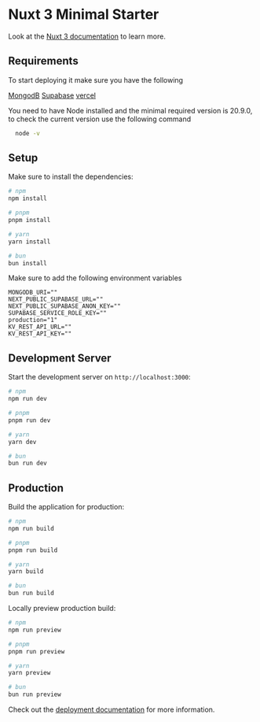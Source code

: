 # Nuxt 3 Minimal Starter

Look at the [Nuxt 3 documentation](https://nuxt.com/docs/getting-started/introduction) to learn more.


## Requirements 

To start deploying it make sure you have the following

[MongodB](https://www.mongodb.com/)
[Supabase](https://supabase.com/)
[vercel](https://vercel.com/)

You need to have Node installed and the minimal required version is 20.9.0, to check the current version use the following command
```bash
  node -v
```

## Setup

Make sure to install the dependencies:

```bash
# npm
npm install

# pnpm
pnpm install

# yarn
yarn install

# bun
bun install
```

Make sure to add the following environment variables

```env
MONGODB_URI=""
NEXT_PUBLIC_SUPABASE_URL=""
NEXT_PUBLIC_SUPABASE_ANON_KEY=""
SUPABASE_SERVICE_ROLE_KEY=""
production="1"
KV_REST_API_URL=""
KV_REST_API_KEY=""
```

## Development Server

Start the development server on `http://localhost:3000`:

```bash
# npm
npm run dev

# pnpm
pnpm run dev

# yarn
yarn dev

# bun
bun run dev
```

## Production

Build the application for production:

```bash
# npm
npm run build

# pnpm
pnpm run build

# yarn
yarn build

# bun
bun run build
```

Locally preview production build:

```bash
# npm
npm run preview

# pnpm
pnpm run preview

# yarn
yarn preview

# bun
bun run preview
```

Check out the [deployment documentation](https://nuxt.com/docs/getting-started/deployment) for more information.
